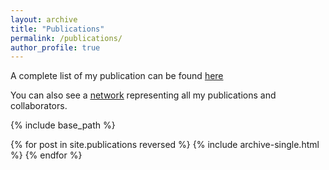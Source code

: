 ```yaml
---
layout: archive
title: "Publications"
permalink: /publications/
author_profile: true
---
```

<p> A complete list of my publication can be found <a href="https://scholar.google.it/citations?user=oorpe-wAAAAJ&hl=it"> here </a></u>
  
  
<p>You can also see a <u><a href="/publications/collab_network.html">network</a></u> representing all my publications and collaborators.</p>

<!--{% if author.googlescholar %}
  You can also find my articles on <u><a href="{{author.googlescholar}}">my Google Scholar profile</a>.</u>
{% endif %}-->

{% include base_path %}

{% for post in site.publications reversed %}
  {% include archive-single.html %}
{% endfor %}
